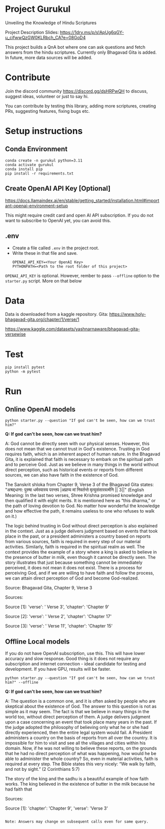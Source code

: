 # Project Gurukul
Unveiling the Knowledge of Hindu Scriptures

Project Description Slides: https://1drv.ms/p/s!ApUg6qGY-u_cifwwQzGW0KLRbch_CA?e=08GoD4

This project builds a QnA bot where one can ask questions and fetch answers from the hindu scriptures.
Currently only Bhagavad Gita is added. In future, more data sources will be added.

# Contribute

Join the discord community https://discord.gg/dsHRPwQH to discuss, suggest ideas, volunteer or just to say hi.

You can contribute by testing this library, adding more scriptures, creating PRs, suggesting features, fixing bugs etc. 

# Setup instructions


## Conda Environment
```
conda create -n gurukul python=3.11
conda activate gurukul
conda install pip
pip install -r requirements.txt
```

## Create OpenAI API Key [Optional]
https://docs.llamaindex.ai/en/stable/getting_started/installation.html#important-openai-environment-setup

This might require credit card and open AI API subscription. If you do not want to subscribe to OpenAI yet, you can avoid this.

## .env
- Create a file called `.env` in the project root.
- Write these in that file and save.
  ```
  OPENAI_API_KEY=<Your OpenAI Key>
  PYTHONPATH=<Path to the root folder of this project>
  ```

`OPENAI_API_KEY` is optional. However, rember to pass `--offline` option to the `starter.py` script. More on that below

# Data
Data is downloaded from a kaggle repository.
Gita: 
https://www.holy-bhagavad-gita.org/chapter/1/verse/1

https://www.kaggle.com/datasets/yashnarnaware/bhagavad-gita-versewise


# Test

```
pip install pytest
python -m pytest
```
# Run

## Online OpenAI models
```
python starter.py --question "If god can't be seen, how can we trust him?"
```
**Q: If god can't be seen, how can we trust him?**

A: God cannot be directly seen with our physical senses. However, this does not mean that we cannot trust in God's existence. Trusting in God requires faith, which is an inherent aspect of human nature. In the Bhagavad Gita, it is explained that faith is necessary to embark on the spiritual path and to perceive God. Just as we believe in many things in the world without direct perception, such as historical events or reports from different sources, we can also have faith in the existence of God.

The Sanskrit shloka from Chapter 9, Verse 3 of the Bhagavad Gita states: "अश्रद्दधाना: पुरुषा धर्मस्यास्य परन्तप |अप्राप्य मां निवर्तन्ते मृत्युसंसारवर्त्मनि || 3||" (English Meaning: In the last two verses, Shree Krishna promised knowledge and then qualified it with eight merits. It is mentioned here as “this dharma,” or the path of loving devotion to God. No matter how wonderful the knowledge and how effective the path, it remains useless to one who refuses to walk on it.)

The logic behind trusting in God without direct perception is also explained in the context. Just as a judge delivers judgment based on events that took place in the past, or a president administers a country based on reports from various sources, faith is required in every step of our material activities. Similarly, faith is required in the spiritual realm as well. The context provides the example of a story where a king is asked to believe in the presence of butter in milk, even though it cannot be directly seen. The story illustrates that just because something cannot be immediately perceived, it does not mean it does not exist. There is a process for perceiving God, and if we are willing to have faith and follow the process, we can attain direct perception of God and become God-realized.

Source: Bhagavad Gita, Chapter 9, Verse 3


Sources:

Source [1]: 'verse': ' Verse 3', 'chapter': 'Chapter 9'

Source [2]: 'verse': ' Verse 2', 'chapter': 'Chapter 17'

Source [3]: 'verse': ' Verse 11', 'chapter': 'Chapter 15'



## Offline Local models

If you do not have OpenAI subscription, use this. This will have lower accuracy and slow response. Good thing is it does not require any subscription and internet connection - ideal candidate for testing and development.
If you have GPU, results will be faster.

```
python starter.py --question "If god can't be seen, how can we trust him?" --offline
```

**Q: If god can't be seen, how can we trust him?**

A: The question is a common one, and it is often asked by people who are skeptical about the existence of God. The answer to this question is not as simple as it may seem. The fact is that we believe in many things in the world too, without direct perception of them. A judge delivers judgment upon a case concerning an event that took place many years in the past. If the judge adopted the philosophy of believing only what he or she had directly experienced, then the entire legal system would fail. A President administers a country on the basis of reports from all over the country. It is impossible for him to visit and see all the villages and cities within his domain. Now, if he was not willing to believe these reports, on the grounds that he had no direct perception of what was happening, how would he be able to administer the whole country? So, even in material activities, faith is required at every step. The Bible states this very nicely: “We walk by faith, and not by sight.” (2 Corinthians 5:7)

The story of the king and the sadhu is a beautiful example of how faith works. The king believed in the existence of butter in the milk because he had faith that


Sources:

Source [1]: 'chapter': 'Chapter 9', 'verse': 'Verse 3'
```

Note: Answers may change on subsequent calls even for same query.


